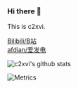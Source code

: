 ### Hi there 👋

This is c2xvi.

[Bilibili/B站](https://space.bilibili.com/642473841)
<br>
[afdian/爱发电](https://afdian.net/@c2xviNotFound303)

![c2xvi's github stats](https://github-readme-stats.vercel.app/api?username=c2xvi&hide=issues&show_icons=true&line_height=24&hide_title=true&hide_border=true&theme=codeSTACKr)

![Metrics](https://metrics.lecoq.io/c2xvi?template=classic&isocalendar=1&languages=1&lines=1&isocalendar.duration=half-year&languages.limit=8&languages.sections=most-used&languages.colors=github&languages.threshold=0%25&languages.indepth=false&languages.recent.load=300&languages.recent.days=14&stars.limit=4&config.timezone=Asia%2FShanghai)

<!---
c2xvi/c2xvi is a ✨ special ✨ repository because its `README.md` (this file) appears on your GitHub profile.
You can click the Preview link to take a look at your changes
--->
